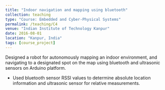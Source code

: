```yaml
---
title: "Indoor navigation and mapping using bluetooth"
collection: teaching
type: "Course: Embedded and Cyber-Physical Systems"
permalink: /teaching/C4
venue: "Indian Institute of Technology Kanpur"
date: 2016-08-01
location: "Kanpur, India"
tags: [course_project]
---
```


Designed a robot for autonomously mapping an indoor environment, and navigating to a designated spot on the map using bluetooth and ultrasonic sensors on Arduino platform.
* Used bluetooth sensor RSSI values to determine absolute location information and ultrasonic sensor for relative measurements.